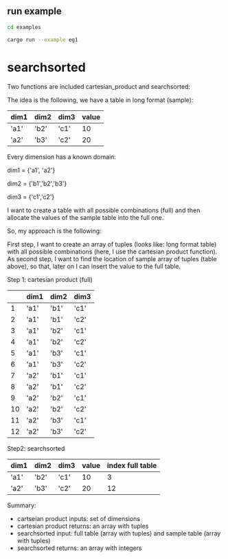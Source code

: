 ## run example

```Bash
cd examples

cargo run --example eg1
```

# searchsorted

Two functions are included cartesian_product and searchsorted:

The idea is the following, we have a table in long format (sample):

| dim1 | dim2 | dim3 | value |
| ---- | ---- | ---- | ----- |
| 'a1' | 'b2' | 'c1' | 10    |
| 'a2' | 'b3' | 'c2' | 20    |

Every dimension has a known domain:

dim1 = {'a1', 'a2'}

dim2 = {'b1','b2','b3'}

dim3 = {'c1','c2'}

I want to create a table with all possible combinations (full) and then allocate the values of the sample table into the full one.

So, my approach is the following:

First step, I want to create an array of tuples (looks like: long format table) with all possible combinations (here, I use the cartesian product function). As second step, I want to find the location of sample array of tuples (table above), so that, later on I can insert the value to the full table.

Step 1: cartesian product (full)

|    | dim1 | dim2 | dim3 |  
| -- | ---- | ---- | ---- | 
|  1 | 'a1' | 'b1' | 'c1' |  
|  2 | 'a1' | 'b1' | 'c2' | 
|  3 | 'a1' | 'b2' | 'c1' |  <!--  first row of sample table above   -->
|  4 | 'a1' | 'b2' | 'c2' | 
|  5 | 'a1' | 'b3' | 'c1' | 
|  6 | 'a1' | 'b3' | 'c2' | 
|  7 | 'a2' | 'b1' | 'c1' | 
|  8 | 'a2' | 'b1' | 'c2' | 
|  9 | 'a2' | 'b2' | 'c1' | 
| 10 | 'a2' | 'b2' | 'c2' | 
| 11 | 'a2' | 'b3' | 'c1' | 
| 12 | 'a2' | 'b3' | 'c2' | <!--  second row of sample table above   -->

Step2: searchsorted

| dim1 | dim2 | dim3 | value | index full table |
| ---- | ---- | ---- | ----- | ---------------- |
| 'a1' | 'b2' | 'c1' | 10    | 3                |
| 'a2' | 'b3' | 'c2' | 20    | 12               |


Summary:
- cartseian product inputs: set of dimensions
- cartesian product returns: an array with tuples
- searchsorted input: full table (array with tuples) and sample table (array with tuples)
- searchsorted returns: an array with integers
